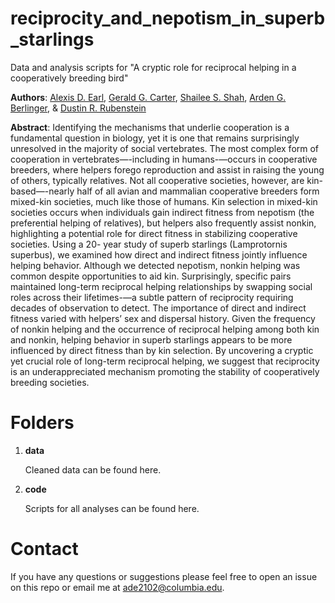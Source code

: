 # reciprocity_and_nepotism_in_superb_starlings

Data and analysis scripts for "A cryptic role for reciprocal helping in a cooperatively breeding bird"

**Authors**: [Alexis D. Earl](https://scholar.google.com/citations?hl=en&user=Yc4sb7cAAAAJ&view_op=list_works&sortby=pubdate), [Gerald G. Carter](https://scholar.google.com/citations?user=jtRkzp0AAAAJ&hl=en&oi=sra), [Shailee S. Shah](https://scholar.google.com/citations?hl=en&user=0lmbv34AAAAJ&view_op=list_works&sortby=pubdate), [Arden G. Berlinger](https://www.linkedin.com/in/arden-berlinger-38735b156/?originalSubdomain=uk), & [Dustin R. Rubenstein](https://scholar.google.com/citations?user=Wsh4RjcAAAAJ&hl=en&oi=sra)

**Abstract**: 
Identifying the mechanisms that underlie cooperation is a fundamental question in
biology, yet it is one that remains surprisingly unresolved in the majority of social vertebrates.
The most complex form of cooperation in vertebrates—-including in humans-—occurs in
cooperative breeders, where helpers forego reproduction and assist in raising the young of others,
typically relatives. Not all cooperative societies, however, are kin-based—-nearly half of all
avian and mammalian cooperative breeders form mixed-kin societies, much like those of
humans. Kin selection in mixed-kin societies occurs when individuals gain indirect fitness from
nepotism (the preferential helping of relatives), but helpers also frequently assist nonkin,
highlighting a potential role for direct fitness in stabilizing cooperative societies. Using a 20-
year study of superb starlings (Lamprotornis superbus), we examined how direct and indirect
fitness jointly influence helping behavior. Although we detected nepotism, nonkin helping was
common despite opportunities to aid kin. Surprisingly, specific pairs maintained long-term
reciprocal helping relationships by swapping social roles across their lifetimes-—a subtle pattern
of reciprocity requiring decades of observation to detect. The importance of direct and indirect
fitness varied with helpers’ sex and dispersal history. Given the frequency of nonkin helping and
the occurrence of reciprocal helping among both kin and nonkin, helping behavior in superb
starlings appears to be more influenced by direct fitness than by kin selection. By uncovering a
cryptic yet crucial role of long-term reciprocal helping, we suggest that reciprocity is an
underappreciated mechanism promoting the stability of cooperatively breeding societies.

# Folders
1. **data**

   Cleaned data can be found here.

2. **code**

   Scripts for all analyses can be found here.

# Contact
If you have any questions or suggestions please feel free to open an issue on this repo or email me at ade2102@columbia.edu.
